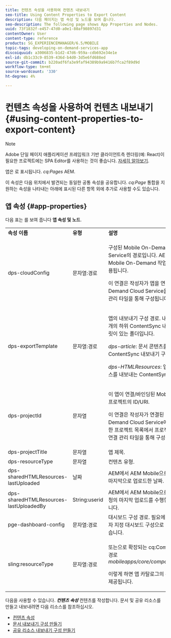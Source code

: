 ```yaml
---
title: 컨텐츠 속성을 사용하여 컨텐츠 내보내기
seo-title: Using Content Properties to Export Content
description: 다음 페이지는 앱 속성 및 노드를 보여 줍니다.
seo-description: The following page shows App Properties and Nodes.
uuid: 73f1832f-e457-47d0-a0e1-80af90897d31
contentOwner: User
content-type: reference
products: SG_EXPERIENCEMANAGER/6.5/MOBILE
topic-tags: developing-on-demand-services-app
discoiquuid: a3006835-b1d2-47d6-959a-cdb692e34e1e
exl-id: db1c33c9-8539-436d-b4d0-3d5e6fd688ed
source-git-commit: b220adf6fa3e9faf94389b9a9416b7fca2f89d9d
workflow-type: tm+mt
source-wordcount: '330'
ht-degree: 4%

---
```


# 컨텐츠 속성을 사용하여 컨텐츠 내보내기{#using-content-properties-to-export-content}

>[!NOTE]
>
>Adobe 단일 페이지 애플리케이션 프레임워크 기반 클라이언트측 렌더링(예: React)이 필요한 프로젝트에는 SPA Editor를 사용하는 것이 좋습니다. [자세히 알아보기](/help/sites-developing/spa-overview.md).

앱은 로 표시됩니다. *cq:Pages* AEM.

이 속성은 다음 위치에서 발견되는 동일한 공통 속성을 공유합니다. *cq:Page* 통합을 지원하는 속성을 나타내는 아래에 표시된 다른 항목 외에 추가로 사용할 수도 있습니다.

## 앱 속성 {#app-properties}

다음 표는 를 보여 줍니다 **앱 속성 및 노드**.

<table>
 <tbody>
  <tr>
   <td><strong>속성 이름</strong></td>
   <td><strong>유형</strong></td>
   <td><strong>설명</strong></td>
  </tr>
  <tr>
   <td>dps-cloudConfig</td>
   <td>문자열:경로</td>
   <td><p>구성된 Mobile On-Demand Cloud Service의 경로입니다. AEM Mobile-Mobile On-Demand 작업(API 호출)에 사용됩니다.</p> <p>이 연결은 작성자가 앱을 연결할 Mobile On-Demand Cloud Service을 선택할 때 연결 관리 타일을 통해 구성됩니다.</p> </td>
  </tr>
  <tr>
   <td>dps-exportTemplate</td>
   <td>문자열:경로</td>
   <td><p>앱의 내보내기 구성 경로. 내보내기 구성이 2개의 하위 ContentSync 내보내기 구성 템플릿이 있는 폴더입니다.</p> <p><i>dps-article</i>: 문서 콘텐츠를 내보내는 ContentSync 내보내기 구성</p> <p><i>dps-HTMLResources</i>: 앱/문서 공유 리소스를 내보내는 ContentSync 내보내기 구성</p> </td>
  </tr>
  <tr>
   <td>dps-projectId</td>
   <td>문자열</td>
   <td><p>이 앱이 연결/바인딩된 Mobile On-Demand 프로젝트의 ID/URI.</p> <p>이 연결은 작성자가 연결된 Mobile On-Demand Cloud Service에 대해 사용 가능한 프로젝트 목록에서 프로젝트를 선택할 때 연결 관리 타일을 통해 구성됩니다.</p> </td>
  </tr>
  <tr>
   <td>dps-projectTitle</td>
   <td>문자열</td>
   <td>앱 제목.</td>
  </tr>
  <tr>
   <td>dps-resourceType</td>
   <td>문자열</td>
   <td>컨텐츠 유형.</td>
  </tr>
  <tr>
   <td>dps-sharedHTMLResources-lastUploaded</td>
   <td>날짜</td>
   <td>AEM에서 AEM Mobile으로 공유 리소스를 마지막으로 업로드한 날짜.</td>
  </tr>
  <tr>
   <td>dps-sharedHTMLResources-lastUploadedBy</td>
   <td>String:userid</td>
   <td>AEM에서 AEM Mobile으로 공유 리소스 요청의 마지막 업로드를 수행한 사용자의 ID입니다.</td>
  </tr>
  <tr>
   <td>pge-dashboard-config</td>
   <td>문자열:경로</td>
   <td>대시보드 구성 경로. 필요에 따라 경로를 사용자 지정 대시보드 구성으로 리디렉션할 수 있습니다.</td>
  </tr>
  <tr>
   <td>sling:resourceType</td>
   <td>문자열:경로</td>
   <td><p>또는으로 확장되는 cq:Component에 대한 경로 <i>mobileapps/core/components/instance.</i></p> <p>이렇게 하면 앱 카탈로그의 존재 및 렌더링이 제공됩니다.</p> </td>
  </tr>
 </tbody>
</table>

다음을 사용할 수 있습니다. ***컨텐츠 속성*** 컨텐츠를 작성합니다. 문서 및 공유 리소스를 만들고 내보내려면 다음 리소스를 참조하십시오.

* [컨텐츠 속성](/help/mobile/content-properties.md)
* [문서 내보내기 구성 만들기](/help/mobile/creating-article-export-configuration.md)
* [공유 리소스 내보내기 구성 만들기](/help/mobile/creating-shared-resources-export-configuration.md)
